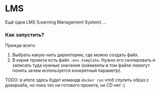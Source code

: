 # LMS

Ещё одна LMS (Learning Management System) ...

### Как запустить?

Прежде всего:
1. Выбрать какую-нить директорию, где можно создать файл.
2. В корне проекта есть файл `.env.template`. Нужно его скопировать и записать туда нужные значения (комменты в том файле помогут понять зачем используется конкретный параметр).

TODO: в итоге здесь будет команда `docker run` чтоб спулить образ с докерхаба, но пока что ни готового проекта, ни CD нет :(
